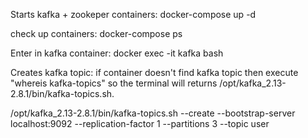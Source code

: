 Starts kafka + zookeper containers:
docker-compose up -d

check up containers:
docker-compose ps

Enter in kafka container:
docker exec -it kafka bash

Creates kafka topic:
if container doesn't find kafka topic then execute "whereis kafka-topics"
so the terminal will returns /opt/kafka_2.13-2.8.1/bin/kafka-topics.sh.

/opt/kafka_2.13-2.8.1/bin/kafka-topics.sh --create --bootstrap-server localhost:9092 --replication-factor 1 --partitions 3 --topic user

